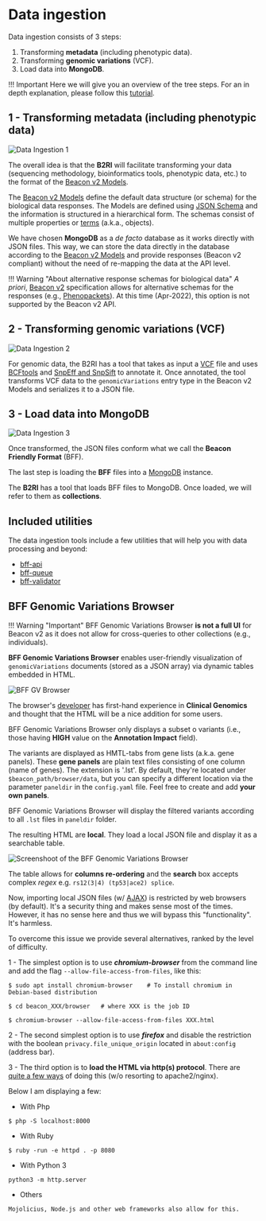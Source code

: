 # Data ingestion

Data ingestion consists of 3 steps:

1. Transforming **metadata** (including phenotypic data).
2. Transforming **genomic variations** (VCF).
3. Load data into **MongoDB**.

!!! Important
    Here we will give you an overview of the tree steps. For an in depth explanation, please follow this [tutorial](./tutorial-data-beaconization.md).

## 1 - Transforming metadata (including phenotypic data)

![Data Ingestion 1](img/data-ingestion-1.png)

The overall idea is that the **B2RI** will facilitate transforming your data (sequencing methodology, bioinformatics tools, phenotypic data, etc.) to the format of the [Beacon v2 Models](http://docs.genomebeacons.org/).

The [Beacon v2 Models](http://docs.genomebeacons.org/) define the default data structure (or schema) for the biological data responses. The Models are defined using [JSON Schema](https://json-schema.org) and the information is structured in a hierarchical form. The schemas consist of multiple properties or [terms](http://docs.genomebeacons.org/schemas-md/beacon_terms/) (a.k.a., objects). 

We have chosen **MongoDB** as a _de facto_ database as it works directly with JSON files. This way, we can store the data directly in the database according to the [Beacon v2 Models](http://docs.genomebeacons.org/) and provide responses (Beacon v2 compliant) without the need of re-mapping the data at the API level.

!!! Warning "About alternative response schemas for biological data"
    _A priori_, [Beacon v2](http://docs.genomebeacons.org/) specification allows for alternative schemas for the responses (e.g., [Phenopackets](https://phenopacket-schema.readthedocs.io/en/latest)). At this time (Apr-2022), this option is not supported by the Beacon v2 API. 

## 2 - Transforming genomic variations (VCF)

![Data Ingestion 2](img/data-ingestion-2.png)

For genomic data, the B2RI has a tool that takes as input a [VCF](https://en.wikipedia.org/wiki/Variant_Call_Format) file and uses [BCFtools](http://samtools.github.io/bcftools/bcftools.html) and [SnpEff and SnpSift](http://pcingola.github.io/SnpEff) to annotate it. Once annotated, the tool transforms VCF data to the `genomicVariations` entry type in the Beacon v2 Models and serializes it to a JSON file.

## 3 - Load data into MongoDB

![Data Ingestion 3](img/data-ingestion-3.png)

Once transformed, the JSON files conform what we call the **Beacon Friendly Format** (BFF).

The last step is loading the **BFF** files into a [MongoDB](https://www.mongodb.com) instance. 

The **B2RI** has a tool that loads BFF files to MongoDB. Once loaded, we will refer to them as **collections**.

## Included utilities

The data ingestion tools include a few utilities that will help you with data processing and beyond:

* [bff-api](https://github.com/EGA-archive/beacon2-ri-tools/tree/main/utils/bff_api)
* [bff-queue](https://github.com/EGA-archive/beacon2-ri-tools/tree/main/utils/bff_queue)
* [bff-validator](https://github.com/EGA-archive/beacon2-ri-tools/tree/main/utils/bff_validator)
                                                                                                        
## BFF Genomic Variations Browser

!!! Warning "Important"
    BFF Genomic Variations Browser **is not a full UI** for Beacon v2 as it does not allow for cross-queries to other collections (e.g., individuals).

**BFF Genomic Variations Browser** enables user-friendly visualization of ```genomicVariations``` documents (stored as a JSON array) via dynamic tables embedded in HTML.

![BFF GV Browser](img/BFF-genomic-variations-browser.png)

The browser's [developer](./about.md) has first-hand experience in **Clinical Genomics** and thought that the HTML will be a nice addition for some users.

BFF Genomic Variations Browser only displays a subset o variants (i.e., those having **HIGH** value on the **Annotation Impact** field).

The variants are displayed as HMTL-tabs from gene lists (a.k.a. gene panels). These **gene panels** are plain text files consisting of one column (name of genes). The extension is '.lst'. By default, they're located under ```$beacon_path/browser/data```, but you can specify a different location via the parameter ```paneldir``` in the ```config.yaml``` file. Feel free to create and add **your own panels**.

BFF Genomic Variations Browser will display the filtered variants according to all ```.lst``` files in ```paneldir``` folder. 

The resulting HTML are **local**. They load a local JSON file and display it as a searchable table. 

![Screenshoot of the BFF Genomic Variations Browser](img/snapshot-BFF-genomic-variations-browser.png)

The table allows for **columns re-ordering** and the **search** box accepts complex _regex_ e.g. ```rs12(3|4) (tp53|ace2) splice```.

Now, importing local JSON files (w/ [AJAX](https://en.wikipedia.org/wiki/Ajax_(programming))) is restricted by web browsers (by default). It's a security thing and makes sense most of the times.
However, it has no sense here and thus we will bypass this "functionality". It's harmless.
 
To overcome this issue we provide several alternatives, ranked by the level of difficulty.

1 - The simplest option is to use ***chromium-browser*** from the command line and add the flag ```--allow-file-access-from-files```, like this:

```
$ sudo apt install chromium-browser    # To install chromium in Debian-based distribution

$ cd beacon_XXX/browser   # where XXX is the job ID

$ chromium-browser --allow-file-access-from-files XXX.html
```

2 - The second simplest option is to use ***firefox*** and disable the restriction with the boolean ```privacy.file_unique_origin``` located in ```about:config``` (address bar). 

3 - The third option is to **load the HTML via http(s) protocol**. There are [quite a few ways](https://gist.github.com/willurd/5720255) of doing this (w/o resorting to apache2/nginx).

Below I am displaying a few:

* With Php

```
$ php -S localhost:8000
```

* With Ruby

```
$ ruby -run -e httpd . -p 8080
```

* With Python 3

```
python3 -m http.server
```

* Others

```
Mojolicius, Node.js and other web frameworks also allow for this. 
```
